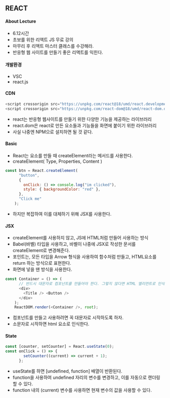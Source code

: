 ## REACT

#### About Lecture
- 6.12시간
- 초보를 위한 리액트 JS 무료 강의
- 마무리 후 리액트 마스터 클래스를 수강해라. 
- 반응형 웹 사이트를 만들기 좋은 리액트를 익힌다. 

#### 개발환경
- VSC
- react.js 

#### CDN
```JavaScript
<script crossorigin src="https://unpkg.com/react@18/umd/react.development.js"></script>
<script crossorigin src="https://unpkg.com/react-dom@18/umd/react-dom.development.js"></script>
```
- react는 반응형 웹사이트를 만들기 위한 다양한 기능을 제공하는 라이브러리
- react.dom은 react로 만든 요소들과 기능들을 화면에 붙이기 위한 라이브러리
- 사실 나중엔 NPM으로 설치하면 될 것 같다. 

#### Basic
- React는 요소를 만들 때 createElement라는 메서드를 사용한다. 
- createElement( Type, Properties, Content )
```JavaScript
const btn = React.createElement(
      "button",
      {
        onClick: () => console.log("im clicked"),
        style: { backgroundColor: "red" },
      },
      "Click me"
    );
```
- 하지만 복잡하여 이를 대체하기 위해 JSX를 사용한다. 

#### JSX
- createElement를 사용하지 않고, JS에 HTML처럼 만들어 사용하는 방식
- Babel(바벨) 타입을 사용하고, 바벨이 나중에 JSX로 작성한 문서를 createElement로 변경해준다. 
- 포인트는, 모든 타입을 Arrow 형식을 사용하여 함수처럼 만들고, HTML요소를 return 하는 방식으로 표현한다. 
- 화면에 넣을 땐 <Component /> 방식을 사용한다.
```JavaScript
const Container = () => (
      // 반드시 대문자로 컴포넌트를 만들어야 한다. 그렇지 않다면 HTML 엘리먼트로 인식한다.
      <div>
        <Title /> <Button />
      </div>
    );
    ReactDOM.render(<Container />, root);
```
- 컴포넌트를 만들고 사용하려면 꼭 대문자로 시작하도록 하자. 
- 소문자로 시작하면 html 요소로 인식한다. 

#### State
```JavaScript
const [counter, setCounter] = React.useState(0);
const onClick = () => {
        setCounter((current) => current + 1);
      };
```
- useState를 하면 [undefined, function] 배열이 반환된다.
- function을 사용하여 undefined 자리의 변수를 변경하고, 이를 자동으로 랜더링 할 수 있다. 
- function 내의 (current) 변수를 사용하면 현재 변수의 값을 사용할 수 있다. 
